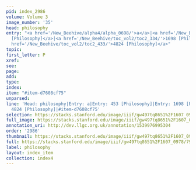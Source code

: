 ```yaml
---
pid: index_2986
volume: Volume 3
image_number: '35'
head: philosophy
entry: "<a href='/New_Beehive/alpha4/alpha_0698/'>a</a>|<a href='/New_Beehive/toc_vol2/toc2_113/'>453
  [Philosophy]</a>|<a href='/New_Beehive/toc_vol2/toc2_334/'>1698 [Philosophy]</a>|<a
  href='/New_Beehive/toc_vol2/toc2_433/'>4824 [Philosophy]</a>"
topic: 
first_letter: P
xref: 
see: 
page: 
add: 
type: 
index: 
item: "#item-d7608cf75"
unparsed: 
line: 'Head: philosophy|Entry: a|Entry: 453 [Philosophy]|Entry: 1698 [Philosophy]|Entry:
  4824 [Philosophy]|#item-d7608cf75'
selection: https://stacks.stanford.edu/image/iiif/gw497tq8651%2F1607_0978/796,2422,1036,206/full/0/default.jpg
full_image: https://stacks.stanford.edu/image/iiif/gw497tq8651%2F1607_0978/full/full/0/default.jpg
annotation_uri: http://dev.llgc.org.uk/annotation/1539976995304
order: '2986'
thumbnail: https://stacks.stanford.edu/image/iiif/gw497tq8651%2F1607_0978/full/100,/0/default.jpg
full: https://stacks.stanford.edu/image/iiif/gw497tq8651%2F1607_0978/796,2422,1036,206/full/0/default.jpg
label: philosophy
layout: index_item
collection: index4
---
```


